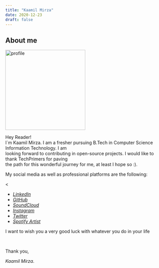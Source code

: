 ```yaml
---
title: "Kaamil Mirza"
date: 2020-12-23
draft: false
---
```


## About me
<img src="https://instagram.fhyd10-1.fna.fbcdn.net/v/t51.2885-19/s320x320/80740552_2306096946349425_3150883713101856768_n.jpg?_nc_ht=instagram.fhyd10-1.fna.fbcdn.net&_nc_ohc=7YfI8tVzkL0AX8JKZTY&tp=1&oh=c68fcac5e055bfc569a1ce1a178e86bd&oe=600CB6C1" alt="profile" width="250"/>

Hey Reader!
<br />
I`m Kaamil Mirza. I am a fresher pursuing B.Tech in Computer Science
Information Technology. I am <br />
looking forward to contributing in open-source projects.
I would like to thank TechPrimers for paving <br /> the path for this
wonderful journey for me, at least I hope so :).

My social media as well as professional platforms are the following:

<

* [*LinkedIn*](https://in.linkedin.com/in/kaamil-mirza)
* [*GitHub*](https://github.com/kaamilmirza)
* [*SoundCloud*](https://www.soundcloud.com/kaamimlmirza)
* [*Instagram*](https://www.instagram.com/kaamilmirza/)
* [*Twitter*](https://twitter.com/MirzaKaamil)
* [*Spotify Artist*](https://open.spotify.com/artist/1S1kcCUo0mTi1R4tIyJa6m)



<!-- Add icon library -->
<link rel="stylesheet" href="https://cdnjs.cloudflare.com/ajax/libs/font-awesome/4.7.0/css/font-awesome.min.css">




I want to wish you a very good luck with whatever you do in your life <br />



<br />

Thank you,

*Kaamil Mirza*.
